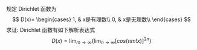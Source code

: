 规定 Dirichlet 函数为
$$
D(x)=
\begin{cases}
1, & x是有理数\\
0, & x是无理数\\
\end{cases}
$$
求证: Dirichlet 函数有如下解析表达式
$$
D(x)=\lim_{m\to\infty}
\left\{ \lim_{n\to\infty} \left[ cos(\pi m!x) \right]^{2n} \right\}
$$
